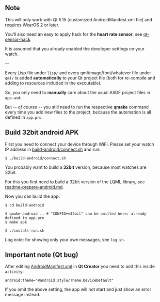 
Note
----

This will only work with Qt 5.15 (customized AndroidManifest.xml file) and
requires WearOS 2 or later.

You'll also need an easy to apply hack for the **heart rate sensor**, see
[qt-sensor-hack](qt-sensor-hack/).

It is assumed that you already enabled the developer settings on your watch.

--

Every Lisp file under `lisp/` and every qml/image/font/whatever file under
`qml/` is added **automatically** to your Qt project file (both for re-compile
and adding to resources included in the executable).

So, you only need to **manually** care about the usual ASDF project files in
`app.asd`.

But -- *of course* -- you still need to run the respective **qmake** command
every time you add new files to the project, because the automation is all
defined in `app.pro`.


Build 32bit android APK
-----------------------

First you need to connect your device through WiFi. Please set your watch IP
address in [build-android/connect.sh](build-android/connect.sh) and run:
```
$ ./build-android/connect.sh
```

You probably want to build a **32bit** version, because most watches are 32bit.

For this you first need to build a 32bit version of the LQML library, see
[readme-prepare-android.md](../../readme-prepare-android.md).

Now you can build the app:
```
$ cd build-android

$ qmake-android .. # "CONFIG+=32bit" can be omitted here: already defined in app.pro
$ make apk

$ ./install-run.sh
```
Log note: for showing only your own messages, see `log.sh`.



Important note (Qt bug)
-----------------------

After editing [AndroidManifest.xml](platforms/android/AndroidManifest.xml)
in **Qt Creator** you need to add this inside `activity`:
```
android:theme="@android:style/Theme.DeviceDefault"
```
If you omit the above setting, the app will not start and just show an error
message instead.

